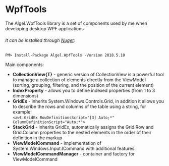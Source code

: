 # WpfTools
The Algel.WpfTools library is a set of components used by me when developing desktop WPF applications

###### It can be installed through [Nuget](https://www.nuget.org/packages/Algel.WpfTools): 
`PM> Install-Package Algel.WpfTools -Version 2018.5.10`

Main components:

* **CollectionView{T}** - generic version of CollectionView is a powerful tool to manage a collection of elements directly from the ViewModel (sorting, grouping, filtering, and the position of the current element)
* **IndexProperty** - allows you to define indexed properties (from 1 to 3 dimensions)
* **GridEx** - inherits System.Windows.Controls.Grid, in addition it allows you to describe the rows and columns of the table using a string, for example:  
`<awt:GridEx RowDefinitionsScript="[3] Auto;*" ColumnDefinitionScript="Auto;*">`
* **StackGrid** - inherits GridEx, automatically assigns the Grid.Row and Grid.Column properties to the nested elements in the order of their definition in the markup
* **ViewModelCommand** - implementation of System.Windows.Input.ICommand with additional features.
* **ViewModelCommandManager** - container and factory for ViewModelCommand
